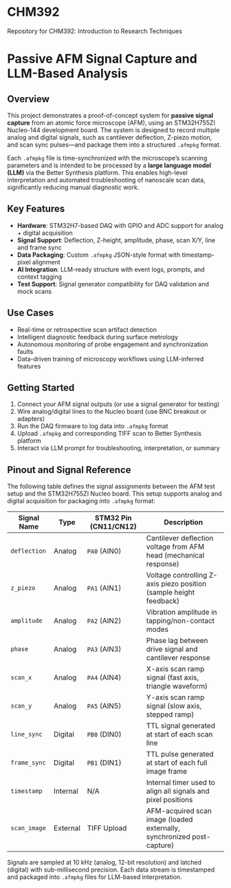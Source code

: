 # CHM392
Repository for CHM392: Introduction to Research Techniques

# Passive AFM Signal Capture and LLM-Based Analysis

## Overview

This project demonstrates a proof-of-concept system for **passive signal capture** from an atomic force microscope (AFM), using an STM32H755ZI Nucleo-144 development board. The system is designed to record multiple analog and digital signals, such as cantilever deflection, Z-piezo motion, and scan sync pulses—and package them into a structured `.afmpkg` format.

Each `.afmpkg` file is time-synchronized with the microscope’s scanning parameters and is intended to be processed by a **large language model (LLM)** via the Better Synthesis platform. This enables high-level interpretation and automated troubleshooting of nanoscale scan data, significantly reducing manual diagnostic work.

## Key Features

- **Hardware**: STM32H7-based DAQ with GPIO and ADC support for analog + digital acquisition
- **Signal Support**: Deflection, Z-height, amplitude, phase, scan X/Y, line and frame sync
- **Data Packaging**: Custom `.afmpkg` JSON-style format with timestamp-pixel alignment
- **AI Integration**: LLM-ready structure with event logs, prompts, and context tagging
- **Test Support**: Signal generator compatibility for DAQ validation and mock scans

## Use Cases

- Real-time or retrospective scan artifact detection
- Intelligent diagnostic feedback during surface metrology
- Autonomous monitoring of probe engagement and synchronization faults
- Data-driven training of microscopy workflows using LLM-inferred features

## Getting Started

1. Connect your AFM signal outputs (or use a signal generator for testing)
2. Wire analog/digital lines to the Nucleo board (use BNC breakout or adapters)
3. Run the DAQ firmware to log data into `.afmpkg` format
4. Upload `.afmpkg` and corresponding TIFF scan to Better Synthesis platform
5. Interact via LLM prompt for troubleshooting, interpretation, or summary

## Pinout and Signal Reference

The following table defines the signal assignments between the AFM test setup and the STM32H755ZI Nucleo board. This setup supports analog and digital acquisition for packaging into `.afmpkg` format:

| Signal Name   | Type     | STM32 Pin (CN11/CN12) | Description                                                                 |
|---------------|----------|------------------------|-----------------------------------------------------------------------------|
| `deflection`  | Analog   | `PA0` (AIN0)           | Cantilever deflection voltage from AFM head (mechanical response)          |
| `z_piezo`     | Analog   | `PA1` (AIN1)           | Voltage controlling Z-axis piezo position (sample height feedback)         |
| `amplitude`   | Analog   | `PA2` (AIN2)           | Vibration amplitude in tapping/non-contact modes                           |
| `phase`       | Analog   | `PA3` (AIN3)           | Phase lag between drive signal and cantilever response                     |
| `scan_x`      | Analog   | `PA4` (AIN4)           | X-axis scan ramp signal (fast axis, triangle waveform)                     |
| `scan_y`      | Analog   | `PA5` (AIN5)           | Y-axis scan ramp signal (slow axis, stepped ramp)                          |
| `line_sync`   | Digital  | `PB0` (DIN0)           | TTL signal generated at start of each scan line                            |
| `frame_sync`  | Digital  | `PB1` (DIN1)           | TTL pulse generated at start of each full image frame                      |
| `timestamp`   | Internal | N/A                    | Internal timer used to align all signals and pixel positions               |
| `scan_image`  | External | TIFF Upload            | AFM-acquired scan image (loaded externally, synchronized post-capture)     |

Signals are sampled at 10 kHz (analog, 12-bit resolution) and latched (digital) with sub-millisecond precision. Each data stream is timestamped and packaged into `.afmpkg` files for LLM-based interpretation.
